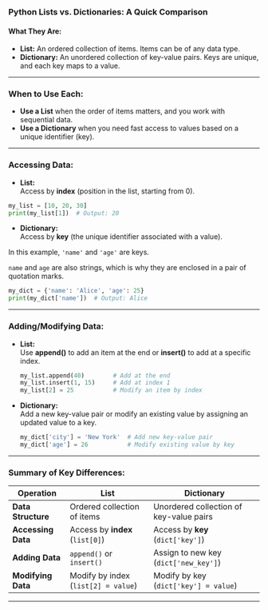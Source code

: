 ### Python Lists vs. Dictionaries: A Quick Comparison

#### **What They Are:**
- **List:** An ordered collection of items. Items can be of any data type.
- **Dictionary:** An unordered collection of key-value pairs. Keys are unique, and each key maps to a value.

---

### **When to Use Each:**
- **Use a List** when the order of items matters, and you work with sequential data.
- **Use a Dictionary** when you need fast access to values based on a unique identifier (key).

---

### **Accessing Data:**

- **List:**  
  Access by **index** (position in the list, starting from 0).
```python
my_list = [10, 20, 30]
print(my_list[1])  # Output: 20
```

- **Dictionary:**  
  Access by **key** (the unique identifier associated with a value).

In this example, `'name'` and `'age'` are keys.

  `name` and `age` are also strings, which is why they are enclosed in a pair of quotation marks.
  
```python
my_dict = {'name': 'Alice', 'age': 25}
print(my_dict['name'])  # Output: Alice
```

---

### **Adding/Modifying Data:**

- **List:**  
  Use **append()** to add an item at the end or **insert()** to add at a specific index.
  ```python
  my_list.append(40)        # Add at the end
  my_list.insert(1, 15)     # Add at index 1
  my_list[2] = 25           # Modify an item by index
  ```

- **Dictionary:**  
  Add a new key-value pair or modify an existing value by assigning an updated value to a key.
  ```python
  my_dict['city'] = 'New York'  # Add new key-value pair
  my_dict['age'] = 26           # Modify existing value by key
  ```

---

### **Summary of Key Differences:**
| **Operation**          | **List**                              | **Dictionary**                         |
|-----------------------|---------------------------------------|----------------------------------------|
| **Data Structure**     | Ordered collection of items           | Unordered collection of key-value pairs|
| **Accessing Data**     | Access by **index** (`list[0]`)       | Access by **key** (`dict['key']`)      |
| **Adding Data**        | `append()` or `insert()`              | Assign to new key (`dict['new_key']`)  |
| **Modifying Data**     | Modify by index (`list[2] = value`)   | Modify by key (`dict['key'] = value`)  |

---



